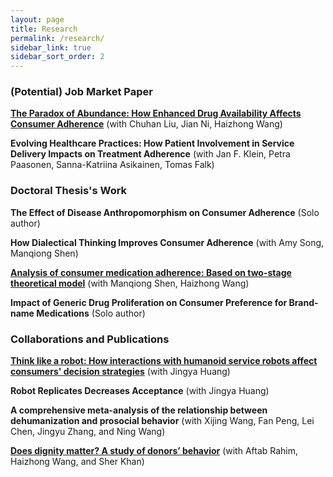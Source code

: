 ```yaml
---
layout: page
title: Research
permalink: /research/
sidebar_link: true
sidebar_sort_order: 2
---
```

### (Potential) Job Market Paper  
[**The Paradox of Abundance: How Enhanced Drug Availability Affects Consumer Adherence**](https://papers.ssrn.com/sol3/papers.cfm?abstract_id=4772449) (with Chuhan Liu, Jian Ni, Haizhong Wang)  

**Evolving Healthcare Practices: How Patient Involvement in Service Delivery Impacts on Treatment Adherence** (with Jan F. Klein, Petra Paasonen, Sanna-Katriina Asikainen, Tomas Falk)

### Doctoral Thesis's Work
**The Effect of Disease Anthropomorphism on Consumer Adherence** (Solo author) 

**How Dialectical Thinking Improves Consumer Adherence** (with Amy Song, Manqiong Shen)  

[**Analysis of consumer medication adherence: Based on two-stage theoretical model**](10.3724/SP.J.1042.2024.00859) (with Manqiong Shen, Haizhong Wang)  

**Impact of Generic Drug Proliferation on Consumer Preference for Brand-name Medications** (Solo author)  


### Collaborations and Publications
[**Think like a robot: How interactions with humanoid service robots affect consumers' decision strategies**](https://doi.org/10.1016/j.jretconser.2023.103575) (with Jingya Huang)  

**Robot Replicates Decreases Acceptance** (with Jingya Huang) 

**A comprehensive meta-analysis of the relationship between dehumanization and prosocial behavior** (with Xijing Wang, Fan Peng, Lei Chen, Jingyu Zhang, and Ning Wang)

[**Does dignity matter? A study of donors’ behavior**](https://doi.org/10.1007/s12144-022-02768-x) (with Aftab Rahim, Haizhong Wang, and Sher Khan)  





